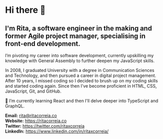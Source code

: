 # Hi there 👋
## I'm Rita, a software engineer in the making and former Agile project manager, specialising in front-end development.

I’m pivoting my career into software development, currently upskilling my knowledge with General Assembly to further deepen my JavaScript skills.

In 2008, I graduated University with a degree in Communication Sciences and Technology, and then pursued a career in digital project management. After 10 years, I missed coding so I decided to brush up on my coding skills and started coding again. Since then I've become proficient in HTML, CSS, JavaScript, Git, and GitHub.

🌱 I’m currently learning React and then I'll delve deeper into TypeScript and GraphQL.

**Email:** rita@ritacorreia.co  
**Website:** https://ritacorreia.co  
**Twitter:** https://twitter.com/ritaxcorreia  
**LinkedIn:** https://www.linkedin.com/in/ritaxcorreia/
